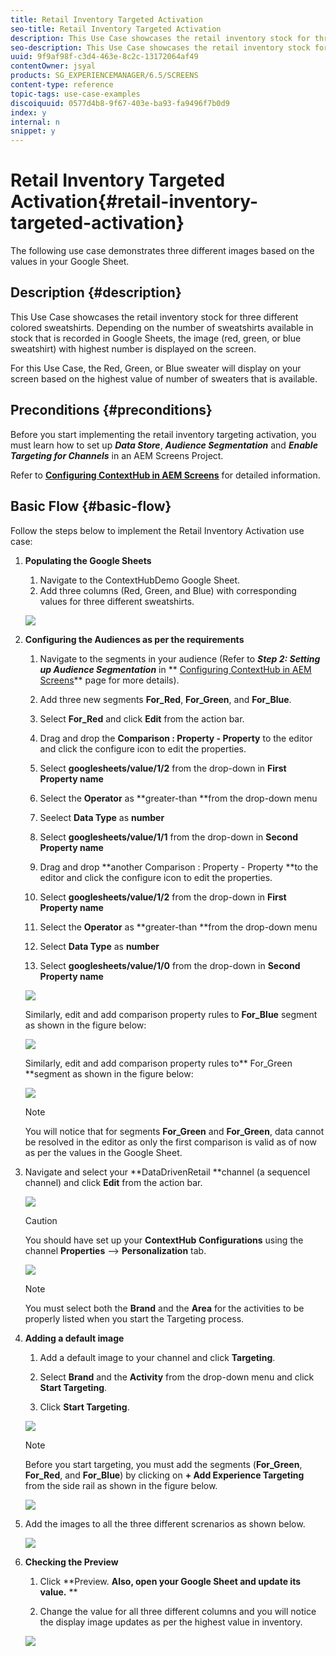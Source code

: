 ```yaml
---
title: Retail Inventory Targeted Activation
seo-title: Retail Inventory Targeted Activation
description: This Use Case showcases the retail inventory stock for three different colored sweatshirts. Depending on the number of sweatshirts available in stock that is recorded in Google Sheets, the image (red, green, or blue sweatshirt) with highest number is displayed on the screen.
seo-description: This Use Case showcases the retail inventory stock for three different colored sweatshirts. Depending on the number of sweatshirts available in stock that is recorded in Google Sheets, the image (red, green, or blue sweatshirt) with highest number is displayed on the screen.
uuid: 9f9af98f-c3d4-463e-8c2c-13172064af49
contentOwner: jsyal
products: SG_EXPERIENCEMANAGER/6.5/SCREENS
content-type: reference
topic-tags: use-case-examples
discoiquuid: 0577d4b8-9f67-403e-ba93-fa9496f7b0d9
index: y
internal: n
snippet: y
---
```


# Retail Inventory Targeted Activation{#retail-inventory-targeted-activation}

The following use case demonstrates three different images based on the values in your Google Sheet.

## Description {#description}

This Use Case showcases the retail inventory stock for three different colored sweatshirts. Depending on the number of sweatshirts available in stock that is recorded in Google Sheets, the image (red, green, or blue sweatshirt) with highest number is displayed on the screen.

For this Use Case, the Red, Green, or Blue sweater will display on your screen based on the highest value of number of sweaters that is available.

## Preconditions {#preconditions}

Before you start implementing the retail inventory targeting activation, you must learn how to set up ***Data Store***, ***Audience Segmentation*** and ***Enable Targeting for Channels*** in an AEM Screens Project.

Refer to [**Configuring ContextHub in AEM Screens**](../../../6-5/screens/using/configuring-context-hub.md) for detailed information.

## Basic Flow {#basic-flow}

Follow the steps below to implement the Retail Inventory Activation use case:

1. **Populating the Google Sheets**

    1. Navigate to the ContextHubDemo Google Sheet.
    1. Add three columns (Red, Green, and Blue) with corresponding values for three different sweatshirts.

   ![](assets/screen_shot_2019-05-06at101755am.png)

1. **Configuring the Audiences as per the requirements**

    1. Navigate to the segments in your audience (Refer to ***Step 2: Setting up Audience Segmentation*** in ** [Configuring ContextHub in AEM Screens](../../../6-5/screens/using/configuring-context-hub.md)** page for more details).
    
    1. Add three new segments **For_Red**, **For_Green**, and **For_Blue**. 
    
    1. Select **For_Red** and click **Edit** from the action bar.  
    
    1. Drag and drop the **Comparison : Property - Property** to the editor and click the configure icon to edit the properties.
    1. Select **googlesheets/value/1/2** from the drop-down in **First Property name**
    
    1. Select the **Operator** as **greater-than **from the drop-down menu
    
    1. Seelect **Data Type** as **number** 
    
    1. Select **googlesheets/value/1/1** from the drop-down in **Second Property name**
    
    1. Drag and drop **another Comparison : Property - Property **to the editor and click the configure icon to edit the properties.
    1. Select **googlesheets/value/1/2** from the drop-down in **First Property name**
    
    1. Select the **Operator** as **greater-than **from the drop-down menu
    
    1. Select **Data Type** as **number** 
    
    1. Select **googlesheets/value/1/0** from the drop-down in **Second Property name**

   ![](assets/screen_shot_2019-05-06at102600am.png)

   Similarly, edit and add comparison property rules to **For_Blue** segment as shown in the figure below:

   ![](assets/screen_shot_2019-05-06at103728am.png)

   Similarly, edit and add comparison property rules to** For_Green **segment as shown in the figure below:

   ![](assets/screen_shot_2019-05-06at103418am.png)

   >[!NOTE]
   >
   >You will notice that for segments **For_Green** and **For_Green**, data cannot be resolved in the editor as only the first comparison is valid as of now as per the values in the Google Sheet.

1. Navigate and select your **DataDrivenRetail **channel (a sequencel channel) and click **Edit** from the action bar. 

   ![](assets/screen_shot_2019-05-06at104257am.png)

   >[!CAUTION]
   >
   >You should have set up your **ContextHub** **Configurations** using the channel **Properties** --&gt; **Personalization** tab.

   ![](assets/screen_shot_2019-05-06at105214am.png)

   >[!NOTE]
   >
   >You must select both the **Brand** and the **Area** for the activities to be properly listed when you start the Targeting process.

1. **Adding a default image**

    1. Add a default image to your channel and click **Targeting**.
    1. Select **Brand** and the **Activity** from the drop-down menu and click **Start Targeting**.
    
    1. Click **Start Targeting**.

   ![](assets/screen_shot_2019-05-06at121253pm.png)

   >[!NOTE]
   >
   >Before you start targeting, you must add the segments (**For_Green**, **For_Red**, and **For_Blue**) by clicking on **+ Add Experience Targeting** from the side rail as shown in the figure below.

   ![](assets/screen_shot_2019-05-06at123554pm.png)

1. Add the images to all the three different screnarios as shown below.

   ![](assets/retail_targeting.gif)

1. **Checking the Preview**

    1. Click **Preview. **Also, open your Google Sheet and update its value.** 
       **
    
    1. Change the value for all three different columns and you will notice the display image updates as per the highest value in inventory.

   ![](assets/retail_result.gif)

